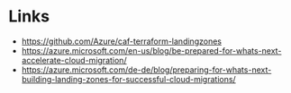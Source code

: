 # Links

- https://github.com/Azure/caf-terraform-landingzones
- https://azure.microsoft.com/en-us/blog/be-prepared-for-whats-next-accelerate-cloud-migration/
- https://azure.microsoft.com/de-de/blog/preparing-for-whats-next-building-landing-zones-for-successful-cloud-migrations/
